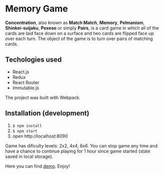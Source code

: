 # Memory Game

**Concentration**, also known as **Match Match**, **Memory**, **Pelmanism**, **Shinkei-suijaku**, **Pexeso** or simply **Pairs**, is a card game in which all of the cards are laid face down on a surface and two cards are flipped face up over each turn. The object of the game is to turn over pairs of matching cards.

## Techologies used

* React.js
* Redux
* React Router
* Immutable.js

The project was built with Webpack.

## Installation (development)

1. ```$ npm install```
2. ```$ npm start```
3. open http://localhost:8090

Game has dificulty levels: 2x2, 4x4, 6x6. You can stop game any time and have a chance to continue playing for 1 hour since game started (state saved in local storage).

Here you can find [demo](bahkostya.github.io/MemoryGame/public/). Enjoy!
